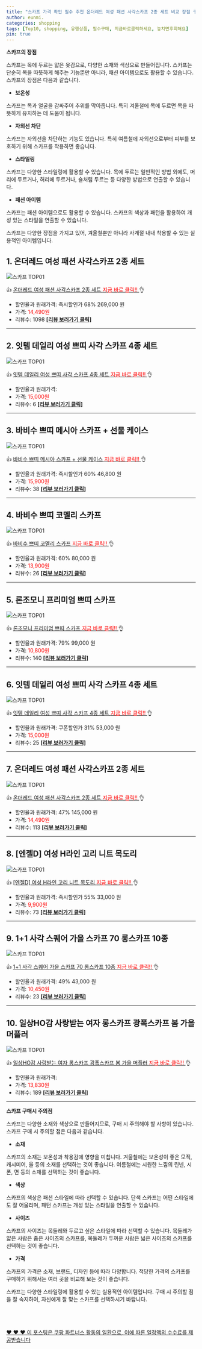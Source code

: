 ```yaml
---
title: "스카프 가격 확인 필수 추천 온더레드 여성 패션 사각스카프 2종 세트 비교 장점 구매가이드"
author: eunmi.
categories: shopping
tags: [Top10, shopping, 유행상품, 필수구매, 지금바로클릭하세요, 놓치면후회해요]
pin: true
---
```

**스카프의 장점**

스카프는 목에 두르는 얇은 옷감으로, 다양한 소재와 색상으로 만들어집니다. 스카프는 단순히 목을 따뜻하게 해주는 기능뿐만 아니라, 패션 아이템으로도 활용할 수 있습니다. 스카프의 장점은 다음과 같습니다.

* **보온성**

스카프는 목과 얼굴을 감싸주어 추위를 막아줍니다. 특히 겨울철에 목에 두르면 목을 따뜻하게 유지하는 데 도움이 됩니다.

* **자외선 차단**

스카프는 자외선을 차단하는 기능도 있습니다. 특히 여름철에 자외선으로부터 피부를 보호하기 위해 스카프를 착용하면 좋습니다.

* **스타일링**

스카프는 다양한 스타일링에 활용할 수 있습니다. 목에 두르는 일반적인 방법 외에도, 머리에 두르거나, 허리에 두르거나, 숄처럼 두르는 등 다양한 방법으로 연출할 수 있습니다.

* **패션 아이템**

스카프는 패션 아이템으로도 활용할 수 있습니다. 스카프의 색상과 패턴을 활용하여 개성 있는 스타일을 연출할 수 있습니다.

스카프는 다양한 장점을 가지고 있어, 겨울철뿐만 아니라 사계절 내내 착용할 수 있는 실용적인 아이템입니다.

   

## 1. 온더레드 여성 패션 사각스카프 2종 세트

![스카프 TOP01](https://thumbnail8.coupangcdn.com/thumbnails/remote/230x230ex/image/vendor_inventory/8173/529e9d81b08923df34594033ea5308502d37db4351c644064cdd1340381a.jpg)


👍 [온더레드 여성 패션 사각스카프 2종 세트 <font color=red> 지금 바로 클릭!! </font> ](https://link.coupang.com/re/AFFSDP?lptag=AF3617701&subid=GithubCoopas&pageKey=7536251072&traceid=V0-153&itemId=19800189252&vendorItemId=86902551669) 👌 


- 할인율과 원래가격: 즉시할인가 68%  269,000   원
- 가격: <span style='color:red'>14,490원</span>
- 리뷰수: 1098  [**[리뷰 보러가기 클릭]**](https://link.coupang.com/re/AFFSDP?lptag=AF3617701&subid=GithubCoopas&pageKey=7536251072&traceid=V0-153&itemId=19800189252&vendorItemId=86902551669)

---


   

## 2. 잇템 데일리 여성 쁘띠 사각 스카프 4종 세트

![스카프 TOP01](https://thumbnail9.coupangcdn.com/thumbnails/remote/230x230ex/image/vendor_inventory/676a/1a92c63c89b5cda69164ff8a84d8efc2abe3d35fa4b60a28476f3cdbe02c.jpg)


👍 [잇템 데일리 여성 쁘띠 사각 스카프 4종 세트 <font color=red> 지금 바로 클릭!! </font> ](https://link.coupang.com/re/AFFSDP?lptag=AF3617701&subid=GithubCoopas&pageKey=7192317158&traceid=V0-153&itemId=18161926731&vendorItemId=85354032858) 👌 


- 할인율과 원래가격: 
- 가격: <span style='color:red'>15,000원</span>
- 리뷰수: 6  [**[리뷰 보러가기 클릭]**](https://link.coupang.com/re/AFFSDP?lptag=AF3617701&subid=GithubCoopas&pageKey=7192317158&traceid=V0-153&itemId=18161926731&vendorItemId=85354032858)

---


   

## 3. 바비수 쁘띠 메시아 스카프 + 선물 케이스

![스카프 TOP01](https://thumbnail6.coupangcdn.com/thumbnails/remote/230x230ex/image/retail/images/1479296097667255-e575e5b6-3f01-4b7c-a18d-f0aa6f407adb.jpg)


👍 [바비수 쁘띠 메시아 스카프 + 선물 케이스 <font color=red> 지금 바로 클릭!! </font> ](https://link.coupang.com/re/AFFSDP?lptag=AF3617701&subid=GithubCoopas&pageKey=1309817635&traceid=V0-153&itemId=2326347447&vendorItemId=70322977743) 👌 


- 할인율과 원래가격: 즉시할인가 60%  46,800   원
- 가격: <span style='color:red'>15,900원</span>
- 리뷰수: 38  [**[리뷰 보러가기 클릭]**](https://link.coupang.com/re/AFFSDP?lptag=AF3617701&subid=GithubCoopas&pageKey=1309817635&traceid=V0-153&itemId=2326347447&vendorItemId=70322977743)

---


   

## 4. 바비수 쁘띠 코멜리 스카프

![스카프 TOP01](https://thumbnail6.coupangcdn.com/thumbnails/remote/230x230ex/image/rs_quotation_api/zeorlbmt/aa2a2614db3c4df583580ff591dfe21a.jpg)


👍 [바비수 쁘띠 코멜리 스카프 <font color=red> 지금 바로 클릭!! </font> ](https://link.coupang.com/re/AFFSDP?lptag=AF3617701&subid=GithubCoopas&pageKey=6773957904&traceid=V0-153&itemId=15912285730&vendorItemId=83119786615) 👌 


- 할인율과 원래가격: 60%  80,000   원
- 가격: <span style='color:red'>13,900원</span>
- 리뷰수: 26  [**[리뷰 보러가기 클릭]**](https://link.coupang.com/re/AFFSDP?lptag=AF3617701&subid=GithubCoopas&pageKey=6773957904&traceid=V0-153&itemId=15912285730&vendorItemId=83119786615)

---


   

## 5. 론조모니 프리미엄 쁘띠 스카프

![스카프 TOP01](https://thumbnail10.coupangcdn.com/thumbnails/remote/230x230ex/image/vendor_inventory/7c4a/40da758435d7779afee7d5addf2495bfe1e2343c034c34b5564f359d3a01.jpg)


👍 [론조모니 프리미엄 쁘띠 스카프 <font color=red> 지금 바로 클릭!! </font> ](https://link.coupang.com/re/AFFSDP?lptag=AF3617701&subid=GithubCoopas&pageKey=7188547066&traceid=V0-153&itemId=18144516711&vendorItemId=85779919650) 👌 


- 할인율과 원래가격: 79%  99,000   원
- 가격: <span style='color:red'>10,800원</span>
- 리뷰수: 140  [**[리뷰 보러가기 클릭]**](https://link.coupang.com/re/AFFSDP?lptag=AF3617701&subid=GithubCoopas&pageKey=7188547066&traceid=V0-153&itemId=18144516711&vendorItemId=85779919650)

---


   

## 6. 잇템 데일리 여성 쁘띠 사각 스카프 4종 세트

![스카프 TOP01](https://thumbnail9.coupangcdn.com/thumbnails/remote/230x230ex/image/vendor_inventory/676a/1a92c63c89b5cda69164ff8a84d8efc2abe3d35fa4b60a28476f3cdbe02c.jpg)


👍 [잇템 데일리 여성 쁘띠 사각 스카프 4종 세트 <font color=red> 지금 바로 클릭!! </font> ](https://link.coupang.com/re/AFFSDP?lptag=AF3617701&subid=GithubCoopas&pageKey=7192317158&traceid=V0-153&itemId=18161926731&vendorItemId=85354032858) 👌 


- 할인율과 원래가격: 쿠폰할인가 31%  53,000   원
- 가격: <span style='color:red'>15,000원</span>
- 리뷰수: 25  [**[리뷰 보러가기 클릭]**](https://link.coupang.com/re/AFFSDP?lptag=AF3617701&subid=GithubCoopas&pageKey=7192317158&traceid=V0-153&itemId=18161926731&vendorItemId=85354032858)

---


   

## 7. 온더레드 여성 패션 사각스카프 2종 세트

![스카프 TOP01](https://thumbnail8.coupangcdn.com/thumbnails/remote/230x230ex/image/vendor_inventory/8173/529e9d81b08923df34594033ea5308502d37db4351c644064cdd1340381a.jpg)


👍 [온더레드 여성 패션 사각스카프 2종 세트 <font color=red> 지금 바로 클릭!! </font> ](https://link.coupang.com/re/AFFSDP?lptag=AF3617701&subid=GithubCoopas&pageKey=7536251072&traceid=V0-153&itemId=19800189252&vendorItemId=86902551669) 👌 


- 할인율과 원래가격: 47%  145,000   원
- 가격: <span style='color:red'>14,490원</span>
- 리뷰수: 113  [**[리뷰 보러가기 클릭]**](https://link.coupang.com/re/AFFSDP?lptag=AF3617701&subid=GithubCoopas&pageKey=7536251072&traceid=V0-153&itemId=19800189252&vendorItemId=86902551669)

---


   

## 8. [엔젤D] 여성 H라인 고리 니트 목도리

![스카프 TOP01](https://thumbnail8.coupangcdn.com/thumbnails/remote/230x230ex/image/vendor_inventory/32c6/bccabdfc8acc894ba10c7d8d8a4cb46aa455c0f69277983654b0aa7d69e5.jpg)


👍 [[엔젤D] 여성 H라인 고리 니트 목도리 <font color=red> 지금 바로 클릭!! </font> ](https://link.coupang.com/re/AFFSDP?lptag=AF3617701&subid=GithubCoopas&pageKey=6140842577&traceid=V0-153&itemId=11778370669&vendorItemId=79052024088) 👌 


- 할인율과 원래가격: 즉시할인가 55%  33,000   원
- 가격: <span style='color:red'>9,900원</span>
- 리뷰수: 73  [**[리뷰 보러가기 클릭]**](https://link.coupang.com/re/AFFSDP?lptag=AF3617701&subid=GithubCoopas&pageKey=6140842577&traceid=V0-153&itemId=11778370669&vendorItemId=79052024088)

---


   

## 9. 1+1 사각 스퀘어 가을 스카프 70 롱스카프 10종

![스카프 TOP01](https://thumbnail9.coupangcdn.com/thumbnails/remote/230x230ex/image/vendor_inventory/7544/1b461ca969750b12c5d8b428d6c274a6ef006297a1ccc28087848b04d63f.jpg)


👍 [1+1 사각 스퀘어 가을 스카프 70 롱스카프 10종 <font color=red> 지금 바로 클릭!! </font> ](https://link.coupang.com/re/AFFSDP?lptag=AF3617701&subid=GithubCoopas&pageKey=7611658509&traceid=V0-153&itemId=20160822509&vendorItemId=87253338625) 👌 


- 할인율과 원래가격: 49%  43,000   원
- 가격: <span style='color:red'>10,450원</span>
- 리뷰수: 23  [**[리뷰 보러가기 클릭]**](https://link.coupang.com/re/AFFSDP?lptag=AF3617701&subid=GithubCoopas&pageKey=7611658509&traceid=V0-153&itemId=20160822509&vendorItemId=87253338625)

---


   

## 10. 일상HO감 사랑받는 여자 롱스카프 광폭스카프 봄 가을 머플러

![스카프 TOP01](https://thumbnail7.coupangcdn.com/thumbnails/remote/230x230ex/image/vendor_inventory/3006/75b85a2d7cd4d6284e34ee0aadee0b12f33a5f7810ac2faa9073c60ce11b.jpg)


👍 [일상HO감 사랑받는 여자 롱스카프 광폭스카프 봄 가을 머플러 <font color=red> 지금 바로 클릭!! </font> ](https://link.coupang.com/re/AFFSDP?lptag=AF3617701&subid=GithubCoopas&pageKey=7578973755&traceid=V0-153&itemId=20002870536&vendorItemId=87182809791) 👌 


- 할인율과 원래가격: 
- 가격: <span style='color:red'>13,830원</span>
- 리뷰수: 189  [**[리뷰 보러가기 클릭]**](https://link.coupang.com/re/AFFSDP?lptag=AF3617701&subid=GithubCoopas&pageKey=7578973755&traceid=V0-153&itemId=20002870536&vendorItemId=87182809791)

---
**스카프 구매시 주의점**

스카프는 다양한 소재와 색상으로 만들어지므로, 구매 시 주의해야 할 사항이 있습니다. 스카프 구매 시 주의할 점은 다음과 같습니다.

* **소재**

스카프의 소재는 보온성과 착용감에 영향을 미칩니다. 겨울철에는 보온성이 좋은 모직, 캐시미어, 울 등의 소재를 선택하는 것이 좋습니다. 여름철에는 시원한 느낌의 린넨, 시폰, 면 등의 소재를 선택하는 것이 좋습니다.

* **색상**

스카프의 색상은 패션 스타일에 따라 선택할 수 있습니다. 단색 스카프는 어떤 스타일에도 잘 어울리며, 패턴 스카프는 개성 있는 스타일을 연출할 수 있습니다.

* **사이즈**

스카프의 사이즈는 목둘레와 두르고 싶은 스타일에 따라 선택할 수 있습니다. 목둘레가 얇은 사람은 좁은 사이즈의 스카프를, 목둘레가 두꺼운 사람은 넓은 사이즈의 스카프를 선택하는 것이 좋습니다.

* **가격**

스카프의 가격은 소재, 브랜드, 디자인 등에 따라 다양합니다. 적당한 가격의 스카프를 구매하기 위해서는 여러 곳을 비교해 보는 것이 좋습니다.

스카프는 다양한 스타일링에 활용할 수 있는 실용적인 아이템입니다. 구매 시 주의할 점을 잘 숙지하여, 자신에게 잘 맞는 스카프를 선택하시기 바랍니다.<br><br><br><br><br> [ ❤ ❤ ❤ 이 포스팅은 쿠팡 파트너스 활동의 일환으로, 이에 따른 일정액의 수수료를 제공받습니다](https://link.coupang.com/a/bcEFyh)